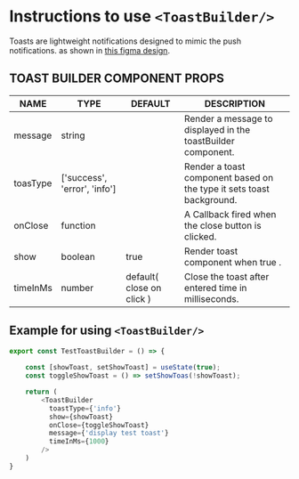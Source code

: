 # Instructions to use ```<ToastBuilder/>```

Toasts are lightweight notifications designed to mimic the push notifications.
as shown in [this figma design](https://www.figma.com/file/EzHwLyhRo61Npn3uxore3o/Meta?node-id=716%3A46877).
## TOAST BUILDER COMPONENT PROPS

| NAME        | TYPE            | DEFAULT       | DESCRIPTION   |
| ----------- | --------------- | --------- | ----------- |
| message     | string |       | Render a message to displayed in the toastBuilder component.     | 
| toasType     | ['success', 'error', 'info'] |       | Render a toast component based on the type it sets toast background.| 
| onClose     | function |       | A Callback fired when the close button is clicked.     | 
| show     | boolean |  true  | Render toast component when true .     | 
| timeInMs     | number |    default( close on click )   | Close the toast after entered time in milliseconds.     | 

## Example for using  `<ToastBuilder/>`

```javascript 
export const TestToastBuilder = () => {
  
    const [showToast, setShowToast] = useState(true);
    const toggleShowToast = () => setShowToas(!showToast);

    return (
        <ToastBuilder
          toastType={'info'}
          show={showToast}
          onClose={toggleShowToast}
          message={'display test toast'}
          timeInMs={1000}
        />
    )
}
 ```        
